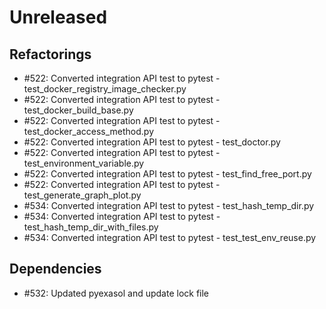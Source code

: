 # Unreleased

## Refactorings
 - #522: Converted integration API test to pytest - test_docker_registry_image_checker.py
 - #522: Converted integration API test to pytest - test_docker_build_base.py
 - #522: Converted integration API test to pytest - test_docker_access_method.py
 - #522: Converted integration API test to pytest - test_doctor.py
 - #522: Converted integration API test to pytest - test_environment_variable.py
 - #522: Converted integration API test to pytest - test_find_free_port.py
 - #522: Converted integration API test to pytest - test_generate_graph_plot.py
 - #534: Converted integration API test to pytest - test_hash_temp_dir.py
 - #534: Converted integration API test to pytest - test_hash_temp_dir_with_files.py
 - #534: Converted integration API test to pytest - test_test_env_reuse.py

## Dependencies
 - #532: Updated pyexasol and update lock file
